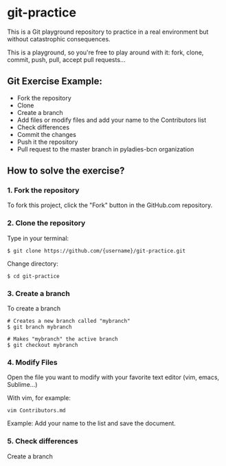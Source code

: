 git-practice
============

This is a Git playground repository to practice in a real environment but without catastrophic consequences.

This is a playground, so you're free to play around with it: fork, clone, commit, push, pull, accept pull requests...


Git Exercise Example:
----

- Fork the repository
- Clone
- Create a branch
- Add files or modify files and add your name to the Contributors list
- Check differences
- Commit the changes
- Push it the repository
- Pull request to the master branch in pyladies-bcn organization

How to solve the exercise?
----

### 1. Fork the repository

To fork this project, click the "Fork" button in the GitHub.com repository.

### 2. Clone the repository

Type in your terminal:

	$ git clone https://github.com/{username}/git-practice.git

Change directory:

	$ cd git-practice

### 3. Create a branch

To create a branch

	# Creates a new branch called "mybranch"
	$ git branch mybranch

	# Makes "mybranch" the active branch
	$ git checkout mybranch

### 4. Modify Files

Open the file you want to modify with your favorite text editor (vim, emacs, Sublime...)

With vim, for example:
	
	vim Contributors.md

Example: Add your name to the list and save the document.

### 5. Check differences



Create a branch

